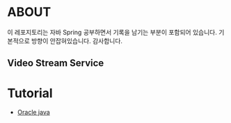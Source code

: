 # ABOUT 
이 레포지토리는 자바 Spring 공부하면서 기록을 남기는 부분이 포함되어 있습니다. 
기본적으로 방향이 안잡혀있습니다. 
감사합니다. 


## Video Stream Service 


# Tutorial 
* [Oracle java](https://docs.oracle.com/javase/tutorial/java/package/namingpkgs.html)


